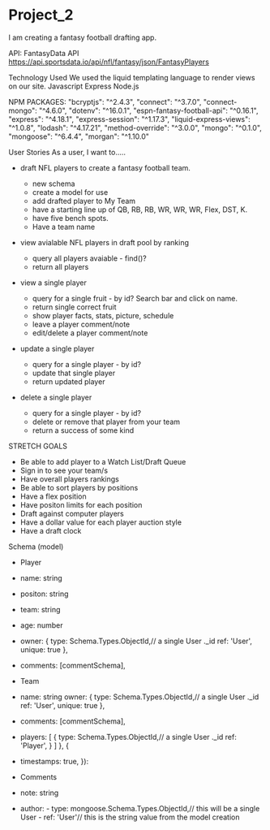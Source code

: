 # Project_2
I am creating a fantasy football drafting app. 

API: FantasyData API
https://api.sportsdata.io/api/nfl/fantasy/json/FantasyPlayers

Technology Used
We used the liquid templating language to render views on our site.
Javascript
Express
Node.js


NPM PACKAGES:
    "bcryptjs": "^2.4.3",
    "connect": "^3.7.0",
    "connect-mongo": "^4.6.0",
    "dotenv": "^16.0.1",
    "espn-fantasy-football-api": "^0.16.1",
    "express": "^4.18.1",
    "express-session": "^1.17.3",
    "liquid-express-views": "^1.0.8",
    "lodash": "^4.17.21",
    "method-override": "^3.0.0",
    "mongo": "^0.1.0",
    "mongoose": "^6.4.4",
    "morgan": "^1.10.0"

User Stories
As a user, I want to.....
 - draft NFL players to create a fantasy football team.
    - new schema
    - create a model for use
    - add drafted player to My Team
    - have a starting line up of QB, RB, RB, WR, WR, WR, Flex, DST, K.
    - have five bench spots.
    - Have a team name

 - view avialable NFL players in draft pool by ranking
    - query all players avaiable - find()?
    - return all players

- view a single player
    - query for a single fruit - by id? Search bar and click on name.
    - return single correct fruit
    - show player facts, stats, picture, schedule
    - leave a player comment/note
    - edit/delete a player comment/note

- update a single player
    - query for a single player - by id?
    - update that single player
    - return updated player

- delete a single player
    - query for a single player - by id?
    - delete or remove that player from your team
    - return a success of some kind

STRETCH GOALS
- Be able to add player to a Watch List/Draft Queue
- Sign in to see your team/s
- Have overall players rankings
- Be able to sort players by positions
- Have a flex position
- Have positon limits for each position
- Draft against computer players
- Have a dollar value for each player auction style
- Have a draft clock


Schema (model)
- Player
 - name: string
 - positon: string
 - team: string
 - age: number
 - owner: {
        type: Schema.Types.ObjectId,// a single User ._id 
        ref: 'User',
        unique: true
    },
  - comments: [commentSchema], 
 
 
- Team
 - name: string
 owner: {
        type: Schema.Types.ObjectId,// a single User ._id 
        ref: 'User',
        unique: true
    },
  - comments: [commentSchema], 
  - players: [
        {
            type: Schema.Types.ObjectId,// a single User ._id 
            ref: 'Player', 
        }
    ]
}, {
   - timestamps: true,
}): 


- Comments
 - note: string
 - author: 
        - type: mongoose.Schema.Types.ObjectId,// this will be a single User
        - ref: 'User'// this is the string value from the model creation
